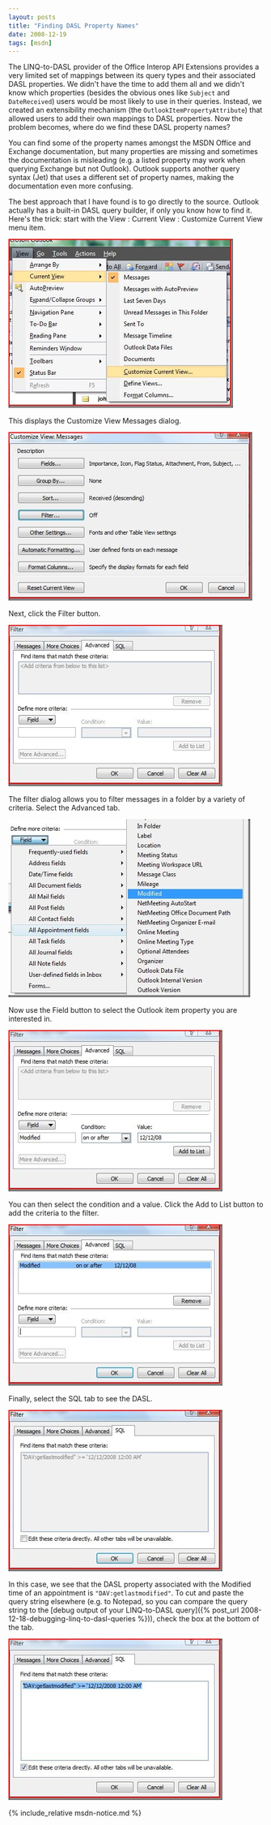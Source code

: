 ```yaml
---
layout: posts
title: "Finding DASL Property Names"
date: 2008-12-19
tags: [msdn]
---
```

The LINQ-to-DASL provider of the Office Interop API Extensions provides a very limited set of mappings between its query types and their associated DASL properties. We didn't have the time to add them all and we didn't know which properties (besides the obvious ones like `Subject` and `DateReceived`) users would be most likely to use in their queries. Instead, we created an extensibility mechanism (the `OutlookItemPropertyAttribute`) that allowed users to add their own mappings to DASL properties. Now the problem becomes, where do we find these DASL property names?

You can find some of the property names amongst the MSDN Office and Exchange documentation, but many properties are missing and sometimes the documentation is misleading (e.g. a listed property may work when querying Exchange but not Outlook). Outlook supports another query syntax (Jet) that uses a different set of property names, making the documentation even more confusing.

The best approach that I have found is to go directly to the source. Outlook actually has a built-in DASL query builder, if only you know how to find it. Here's the trick: start with the View : Current View : Customize Current View menu item.

[![](/assets/posts/ViewMenu_thumb.jpg)](/assets/posts/ViewMenu.jpg)

This displays the Customize View Messages dialog.

[![](/assets/posts/CustomizeCurrentView_thumb.jpg)](/assets/posts/CustomizeCurrentView.jpg)

Next, click the Filter button.

[![](/assets/posts/AdvancedTab_thumb.jpg)](/assets/posts/AdvancedTab.jpg)

The filter dialog allows you to filter messages in a folder by a variety of criteria. Select the Advanced tab.

[![](/assets/posts/FieldMenu_thumb.jpg)](/assets/posts/FieldMenu_2.jpg)

Now use the Field button to select the Outlook item property you are interested in.

[![](/assets/posts/FieldConditionAndValue_thumb.jpg)](/assets/posts/FieldConditionAndValue.jpg)

You can then select the condition and a value. Click the Add to List button to add the criteria to the filter.

[![](/assets/posts/CriteriaAdded_thumb.jpg)](/assets/posts/CriteriaAdded.jpg)

Finally, select the SQL tab to see the DASL.

[![](/assets/posts/SqlTab_thumb.jpg)](/assets/posts/SqlTab.jpg)

In this case, we see that the DASL property associated with the Modified time of an appointment is `"DAV:getlastmodified"`. To cut and paste the query string elsewhere (e.g. to Notepad, so you can compare the query string to the [debug output of your LINQ-to-DASL query]({% post_url 2008-12-18-debugging-linq-to-dasl-queries %})), check the box at the bottom of the tab.

[![](/assets/posts/SelectedDasl_thumb.jpg)](/assets/posts/SelectedDasl.jpg)


{% include_relative msdn-notice.md %}
